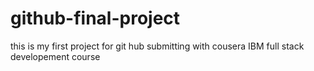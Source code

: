 # github-final-project
this is my first project for git hub submitting with cousera IBM full stack developement course
